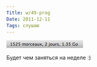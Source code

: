 ```yaml
---
Title: w/49-prog
Date: 2011-12-11
Tags: слушаю
---
```


![week-49.png](images/week-49.png)

Будет чем заняться на неделе :)